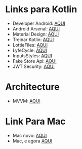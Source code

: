 # Links para Kotlin
- Developer Android: [AQUI](https://developer.android.com/)
- Android Arsenal: [AQUI](https://android-arsenal.com/)
- Material Design: [AQUI](https://material.io/)
- Treinar Kotlin: [AQUI](https://play.kotlinlang.org/koans/overview)
- LottieFiles: [AQUI](https://lottiefiles.com)
- LyfeCycle: [AQUI](https://developer.android.com/guide/components/activities/activity-lifecycle)
- InputsStyles: [AQUI](https://medium.com/omisoft/textinputlayout-styling-8b36a5e0d73c)
- Fake Store Api: [AQUI](https://fakestoreapi.com)
- JWT Security: [AQUI](https://medium.com/@maison.moa/using-jwt-json-web-tokens-to-authorize-users-and-protect-api-routes-3e04a1453c3e)

# Architecture
- MVVM: [AQUI](https://developer.android.com/jetpack/guide?gclid=CjwKCAjwmeiIBhA6EiwA-uaeFa5QVkyirf5OOjQE1yIT2J8r1VYKKY24W7m-xgy87ERnEDXjeQ8BHxoCPNQQAvD_BwE&gclsrc=aw.ds)

# Link Para Mac
- Mac novo: [AQUI](https://www.youtube.com/watch?v=DfvsnMxCpsI)
- Mac, e agora [AQUI](https://www.tecmundo.com.br/apple/2342-comprei-um-mac-e-agora-.htm)